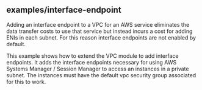 ## examples/interface-endpoint

Adding an interface endpoint to a VPC for an AWS service eliminates the data transfer costs to use that service but 
instead incurs a cost for adding ENIs in each subnet.  For this reason interface endpoints are not enabled by default.

This example shows how to extend the VPC module to add interface endpoints.  It adds the interface endpoints
necessary for using AWS Systems Manager / Session Manager to access an instances in a private subnet. The instances must 
have the default vpc security group associated for this to work.